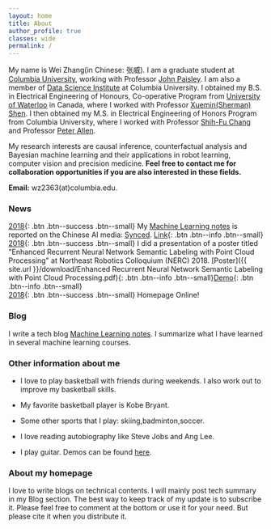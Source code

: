 ```yaml
---
layout: home
title: About
author_profile: true
classes: wide
permalink: /
---
```


My name is Wei Zhang(in Chinese: 张威). I am a graduate student at [Columbia University](https://www.columbia.edu/), working with Professor [John Paisley](http://www.columbia.edu/~jwp2128/). I am also a member of [Data Science Institute](https://datascience.columbia.edu/) at Columbia University. I obtained my B.S. in Electrical Engineering of Honours, Co-operative Program from [University of Waterloo](https://uwaterloo.ca/) in Canada, where I worked with Professor [Xuemin(Sherman) Shen](http://bbcr.uwaterloo.ca/~xshen/). I then obtained my M.S. in Electrical Engineering of Honors Program from Columbia University, where I worked with Professor [Shih-Fu Chang](http://www.ee.columbia.edu/~sfchang/) and Professor [Peter Allen](https://www.cs.columbia.edu/~allen/). 

My research interests are causal inference, counterfactual analysis and Bayesian machine learning and their applications in robot learning, computer vision and precision medicine. **Feel free to contact me for collaboration opportunities if you are also interested in these fields.** 

**Email:** wz2363(at)columbia.edu.


### News

[2018](#link){: .btn .btn--success .btn--small} My [Machine Learning notes](https://wei2624.github.io/machine%20learning/Machine-Learning-Notes/) is reported on the Chinese AI media: [Synced](https://syncedreview.com/about-us/). [Link](https://mp.weixin.qq.com/s/gVu3rXId5nEzJ_ZDRzAUJQ){: .btn .btn--info .btn--small}  
[2018](#link){: .btn .btn--success .btn--small} I did a presentation of a poster titled "Enhanced Recurrent Neural Network Semantic Labeling with Point Cloud Processing" at Northeast Robotics Colloquium (NERC) 2018. [Poster]({{ site.url }}/download/Enhanced Recurrent Neural Network Semantic Labeling with Point Cloud Processing.pdf){: .btn .btn--info .btn--small}[Demo](https://www.youtube.com/watch?v=T7zllZbtm2A){: .btn .btn--info .btn--small}  
[2018](#link){: .btn .btn--success .btn--small} Homepage Online!

### Blog

I write a tech blog [Machine Learning notes](https://wei2624.github.io/machine%20learning/Machine-Learning-Notes/). I summarize what I have learned in several machine learning courses. 

### Other information about me

* I love to play basketball with friends during weekends. I also work out to improve my basketball skills. 

* My favorite basketball player is Kobe Bryant. 

* Some other sports that I play: skiing,badminton,soccer. 

* I love reading autobiography like Steve Jobs and Ang Lee. 

* I play guitar. Demos can be found [here](https://www.bilibili.com/video/BV1164y1U7Bu#reply4331688940).

### About my homepage

I love to write blogs on technical contents. I will mainly post tech summary in my Blog section. The best way to keep track of my update is to subscribe it. Please feel free to comment at the bottom or use it for your need. But please cite it when you distribute it.
